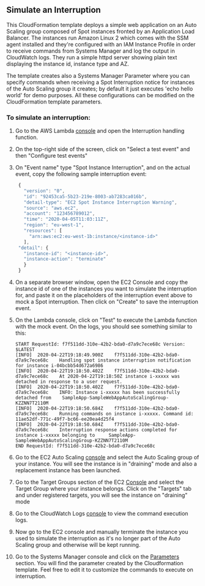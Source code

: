 ## Simulate an Interruption

This CloudFormation template deploys a simple web application on an Auto Scaling group composed of Spot instances fronted by an Application Load Balancer. The instances run Amazon Linux 2 which comes with the SSM agent installed and they're configured with an IAM Instance Profile in order to receive commands from Systems Manager and log the output in CloudWatch logs. They run a simple httpd server showing plain text displaying the instance id, instance type and AZ.

The template creates also a Systems Manager Parameter where you can specify commands when receiving a Spot Interruption notice for instances of the Auto Scaling group it creates; by default it just executes 'echo hello world' for demo purposes. All these configurations can be modified on the CloudFormation template parameters.

### To simulate an interruption:
1. Go to the AWS Lambda [console](https://console.aws.amazon.com/lambda/home?2#/functions) and open the Interruption handling function. 

1. On the top-right side of the screen, click on "Select a test event" and then "Configure test events"

1. On "Event name" type "Spot Instance Interruption", and on the actual event, copy the following sample interruption event:
   ```javascript
    {
      "version": "0",
      "id": "92453ca5-5b23-219e-8003-ab7283ca016b",
      "detail-type": "EC2 Spot Instance Interruption Warning",
      "source": "aws.ec2",
      "account": "123456789012",
      "time": "2020-04-05T11:03:11Z",
      "region": "eu-west-1",
      "resources": [
        "arn:aws:ec2:eu-west-1b:instance/<instance-id>"
      ],
    "detail": {
      "instance-id": "<instance-id>",
      "instance-action": "terminate"
      }
    }
   ```
1. On a separate browser window, open the EC2 Console and copy the instance id of one of the instances you want to simulate the interruption for, and paste it on the placeholders <instance-id> of the interruption event above to mock a Spot interruption. Then click on "Create" to save the interruption event.

1. On the Lambda console, click on "Test" to execute the Lambda function with the mock event. On the logs, you should see something similar to this:
    ```
    START RequestId: f7f511dd-310e-42b2-bda0-d7a9c7ece68c Version: $LATEST
    [INFO]	2020-04-22T19:18:49.900Z	f7f511dd-310e-42b2-bda0-d7a9c7ece68c	Handling spot instance interruption notification for instance i-04bcbb54d672a6986
    [INFO]	2020-04-22T19:18:50.402Z	f7f511dd-310e-42b2-bda0-d7a9c7ece68c	At 2020-04-22T19:18:50Z instance i-xxxxx was detached in response to a user request.
    [INFO]	2020-04-22T19:18:50.402Z	f7f511dd-310e-42b2-bda0-d7a9c7ece68c	INFO: Instance i-xxxxx has been successfully detached from    SampleApp-SampleWebAppAutoScalingGroup-KZZNN7T2110M
    [INFO]	2020-04-22T19:18:50.684Z	f7f511dd-310e-42b2-bda0-d7a9c7ece68c	Running commands on instance i-xxxxx. Command id: 11ae52df-771c-49f7-bc66-ee20ea4d25f4 
    [INFO]	2020-04-22T19:18:50.684Z	f7f511dd-310e-42b2-bda0-d7a9c7ece68c	Interruption response actions completed for instance i-xxxxx belonging to     SampleApp-SampleWebAppAutoScalingGroup-KZZNN7T2110M
    END RequestId: f7f511dd-310e-42b2-bda0-d7a9c7ece68c	
    ```

1. Go to the EC2 Auto Scaling [console](https://console.aws.amazon.com/ec2/autoscaling/home?#AutoScalingGroups:) and select the Auto Scaling group of your instance. You will see the instance is in "draining" mode and also a replacement instance has been launched. 

1. Go to the Target Groups section of the EC2 [Console](https://console.aws.amazon.com/ec2/v2/home?#TargetGroups:sort=targetGroupName) and select the Target Group where your instance belongs. Click on the "Targets" tab and under registered targets, you will see the instance on "draining" mode

1. Go to the CloudWatch Logs [console](https://console.aws.amazon.com/cloudwatch/home?#logs:) to view the command execution logs. 

1. Now go to the EC2 console and manually terminate the instance you used to simulate the interruption as it's no longer part of the Auto Scaling group and otherwise will be kept running.

1. Go to the Systems Manager console and click on the [Parameters](https://console.aws.amazon.com/systems-manager/parameters?) section. You will find the parameter created by the Cloudformation template. Feel free to edit it to customize the commands to execute on interruption.

